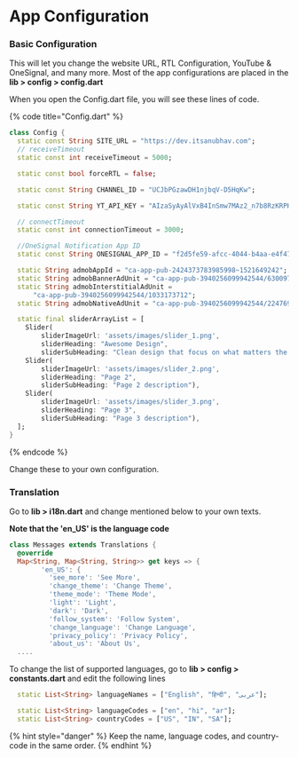 # App Configuration

### Basic Configuration

This will let you change the website URL, RTL Configuration, YouTube & OneSignal, and many more. Most of the app configurations are placed in the **lib > config > config.dart**

When you open the Config.dart file, you will see these lines of code.

{% code title="Config.dart" %}
```dart
class Config {
  static const String SITE_URL = "https://dev.itsanubhav.com";
  // receiveTimeout
  static const int receiveTimeout = 5000;

  static const bool forceRTL = false;

  static const String CHANNEL_ID = "UCJbPGzawDH1njbqV-D5HqKw";

  static const String YT_API_KEY = "AIzaSyAyAlVxB4InSmw7MAz2_n7b8RzKRPHDhOg";

  // connectTimeout
  static const int connectionTimeout = 3000;

  //OneSignal Notification App ID
  static const String ONESIGNAL_APP_ID = "f2d5fe59-afcc-4044-b4aa-e4f47c580259";

  static String admobAppId = "ca-app-pub-2424373783985998~1521649242";
  static String admobBannerAdUnit = "ca-app-pub-3940256099942544/6300978111";
  static String admobInterstitialAdUnit =
      "ca-app-pub-3940256099942544/1033173712";
  static String admobNativeAdUnit = "ca-app-pub-3940256099942544/2247696110";

  static final sliderArrayList = [
    Slider(
        sliderImageUrl: 'assets/images/slider_1.png',
        sliderHeading: "Awesome Design",
        sliderSubHeading: "Clean design that focus on what matters the most"),
    Slider(
        sliderImageUrl: 'assets/images/slider_2.png',
        sliderHeading: "Page 2",
        sliderSubHeading: "Page 2 description"),
    Slider(
        sliderImageUrl: 'assets/images/slider_3.png',
        sliderHeading: "Page 3",
        sliderSubHeading: "Page 3 description"),
  ];
}
```
{% endcode %}

Change these to your own configuration.

### Translation

Go to **lib > i18n.dart** and change mentioned below to your own texts.&#x20;

**Note that the 'en\_US' is the language code**

```dart
class Messages extends Translations {
  @override
  Map<String, Map<String, String>> get keys => {
        'en_US': {
          'see_more': 'See More',
          'change_theme': 'Change Theme',
          'theme_mode': 'Theme Mode',
          'light': 'Light',
          'dark': 'Dark',
          'follow_system': 'Follow System',
          'change_language': 'Change Language',
          'privacy_policy': 'Privacy Policy',
          'about_us': 'About Us',
  ....
```

To change the list of supported languages, go to **lib > config > constants.dart** and edit the following lines

```dart
  static List<String> languageNames = ["English", "हिन्दी", "عربى"];

  static List<String> languageCodes = ["en", "hi", "ar"];
  static List<String> countryCodes = ["US", "IN", "SA"];

```

{% hint style="danger" %}
Keep the name, language codes, and country-code in the same order.
{% endhint %}
